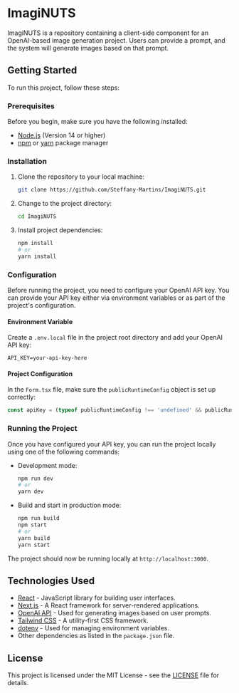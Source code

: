 
# ImagiNUTS

ImagiNUTS is a repository containing a client-side component for an OpenAI-based image generation project. Users can provide a prompt, and the system will generate images based on that prompt.

## Getting Started

To run this project, follow these steps:

### Prerequisites

Before you begin, make sure you have the following installed:

- [Node.js](https://nodejs.org/) (Version 14 or higher)
- [npm](https://www.npmjs.com/) or [yarn](https://yarnpkg.com/) package manager

### Installation

1. Clone the repository to your local machine:

   ```bash
   git clone https://github.com/Steffany-Martins/ImagiNUTS.git
   ```

2. Change to the project directory:

   ```bash
   cd ImagiNUTS
   ```

3. Install project dependencies:

   ```bash
   npm install
   # or
   yarn install
   ```

### Configuration

Before running the project, you need to configure your OpenAI API key. You can provide your API key either via environment variables or as part of the project's configuration.

#### Environment Variable

Create a `.env.local` file in the project root directory and add your OpenAI API key:

```
API_KEY=your-api-key-here
```

#### Project Configuration

In the `Form.tsx` file, make sure the `publicRuntimeConfig` object is set up correctly:

```javascript
const apiKey = (typeof publicRuntimeConfig !== 'undefined' && publicRuntimeConfig ? publicRuntimeConfig.apiKey : process.env.API_KEY);
```

### Running the Project

Once you have configured your API key, you can run the project locally using one of the following commands:

- Development mode:

  ```bash
  npm run dev
  # or
  yarn dev
  ```

- Build and start in production mode:

  ```bash
  npm run build
  npm start
  # or
  yarn build
  yarn start
  ```

The project should now be running locally at `http://localhost:3000`.

## Technologies Used

- [React](https://reactjs.org/) - JavaScript library for building user interfaces.
- [Next.js](https://nextjs.org/) - A React framework for server-rendered applications.
- [OpenAI API](https://beta.openai.com/docs/) - Used for generating images based on user prompts.
- [Tailwind CSS](https://tailwindcss.com/) - A utility-first CSS framework.
- [dotenv](https://www.npmjs.com/package/dotenv) - Used for managing environment variables.
- Other dependencies as listed in the `package.json` file.

## License

This project is licensed under the MIT License - see the [LICENSE](LICENSE) file for details.

